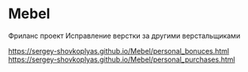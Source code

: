 # Mebel

Фриланс проект
Исправление верстки за другими верстальщиками

https://sergey-shovkoplyas.github.io/Mebel/personal_bonuces.html
https://sergey-shovkoplyas.github.io/Mebel/personal_purchases.html
